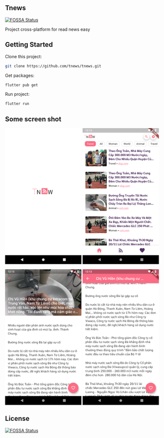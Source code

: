 ## Tnews
[![FOSSA Status](https://app.fossa.io/api/projects/git%2Bgithub.com%2Ftnews%2Ftnews.svg?type=shield)](https://app.fossa.io/projects/git%2Bgithub.com%2Ftnews%2Ftnews?ref=badge_shield)

Project cross-platform for read news easy

## Getting Started

Clone this project:
```bash
git clone https://github.com/tnews/tnews.git
```
Get packages:

```bash
flutter pub get
```

Run project:

```bash
flutter run
```

## Some screen shot
[](screen_shots/listing.png)
<span><img width=250 src="screen_shots/splash.png" alt="splash" /><span/>
<span><img width=250 src="screen_shots/listing.png" alt="listing" /><span/>
  
<span><img width=250 src="screen_shots/detail_1.png" alt="detail_1" /><span/>
<span><img width=250 src="screen_shots/detail_2.png" alt="detail_2" /><span/>

## License
[![FOSSA Status](https://app.fossa.io/api/projects/git%2Bgithub.com%2Ftnews%2Ftnews.svg?type=large)](https://app.fossa.io/projects/git%2Bgithub.com%2Ftnews%2Ftnews?ref=badge_large)
